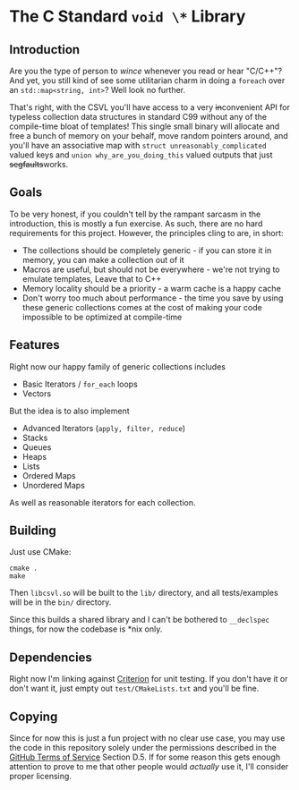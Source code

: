 
# The C Standard `void \*` Library

## Introduction

Are you the type of person to *wince* whenever you read or hear "C/C++"? And
yet, you still kind of see some utilitarian charm in doing a `foreach` over an 
`std::map<string, int>`? Well look no further. 

That's right, with the CSVL you'll have access to a very <s>in</s>convenient
API for typeless collection data structures in standard C99 without any of the 
compile-time bloat of templates! This single small binary will allocate and
free a bunch of memory on your behalf, move random pointers around, and you'll
have an associative map with `struct unreasonably_complicated` valued keys and
`union why_are_you_doing_this` valued outputs that just <s>segfaults</s>works.

## Goals

To be very honest, if you couldn't tell by the rampant sarcasm in the
introduction, this is mostly a fun exercise. As such, there are no hard
requirements for this project. However, the principles cling to are, in short:

+ The collections should be completely generic - if you can store it in memory, 
you can make a collection out of it
+ Macros are useful, but should not be everywhere - we're not trying to emulate
templates, Leave that to C++
+ Memory locality should be a priority - a warm cache is a happy cache
+ Don't worry too much about performance - the time you save by using these
generic collections comes at the cost of making your code impossible to be 
optimized at compile-time

## Features

Right now our happy family of generic collections includes

+ Basic Iterators / `for_each` loops
+ Vectors

But the idea is to also implement

+ Advanced Iterators (`apply, filter, reduce`)
+ Stacks
+ Queues
+ Heaps
+ Lists
+ Ordered Maps
+ Unordered Maps

As well as reasonable iterators for each collection.

## Building

Just use CMake:

    cmake .
    make

Then `libcsvl.so` will be built to the `lib/` directory, and all tests/examples
will be in the `bin/` directory.

Since this builds a shared library and I can't be bothered to `__declspec`
things, for now the codebase is \*nix only.

## Dependencies

Right now I'm linking against [Criterion](https://github.com/Snaipe/Criterion)
for unit testing. If you don't have it or don't want it, just empty out
`test/CMakeLists.txt` and you'll be fine.

## Copying

Since for now this is just a fun project with no clear use case, you may use
the code in this repository solely under the permissions described in the 
[GitHub Terms of Service](https://docs.github.com/en/site-policy/github-terms/github-terms-of-service)
Section D.5. If for some reason this gets enough attention to prove to me that
other people would *actually* use it, I'll consider proper licensing.
